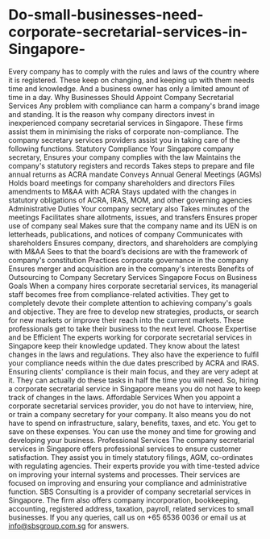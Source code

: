 # Do-small-businesses-need-corporate-secretarial-services-in-Singapore-
Every company has to comply with the rules and laws of the country where it is registered. These keep on changing, and keeping up with them needs time and knowledge. And a business owner has only a limited amount of time in a day.  Why Businesses Should Appoint Company Secretarial Services  Any problem with compliance can harm a company's brand image and standing. It is the reason why company directors invest in inexperienced company secretarial services in Singapore. These firms assist them in minimising the risks of corporate non-compliance. The company secretary services providers assist you in taking care of the following functions.  Statutory Compliance  Your Singapore company secretary,  Ensures your company complies with the law  Maintains the company's statutory registers and records  Takes steps to prepare and file annual returns as ACRA mandate  Conveys Annual General Meetings (AGMs)  Holds board meetings for company shareholders and directors  Files amendments to M&amp;AA with ACRA  Stays updated with the changes in statutory obligations of ACRA, IRAS, MOM, and other governing agencies  Administrative Duties  Your company secretary also  Takes minutes of the meetings  Facilitates share allotments, issues, and transfers  Ensures proper use of company seal  Makes sure that the company name and its UEN is on letterheads, publications, and notices of company  Communicates with shareholders  Ensures company, directors, and shareholders are complying with M&amp;AA  Sees to that the board’s decisions are with the framework of company's constitution  Practices corporate governance in the company  Ensures merger and acquisition are in the company's interests  Benefits of Outsourcing to Company Secretary Services Singapore  Focus on Business Goals  When a company hires corporate secretarial services, its managerial staff becomes free from compliance-related activities. They get to completely devote their complete attention to achieving company's goals and objective. They are free to develop new strategies, products, or search for new markets or improve their reach into the current markets. These professionals get to take their business to the next level.  Choose Expertise and be Efficient  The experts working for corporate secretarial services in Singapore keep their knowledge updated. They know about the latest changes in the laws and regulations. They also have the experience to fulfil your compliance needs within the due dates prescribed by ACRA and IRAS. Ensuring clients' compliance is their main focus, and they are very adept at it. They can actually do these tasks in half the time you will need. So, hiring a corporate secretarial service in Singapore means you do not have to keep track of changes in the laws.  Affordable Services  When you appoint a corporate secretarial services provider, you do not have to interview, hire, or train a company secretary for your company. It also means you do not have to spend on infrastructure, salary, benefits, taxes, and etc. You get to save on these expenses. You can use the money and time for growing and developing your business.  Professional Services  The company secretarial services in Singapore offers professional services to ensure customer satisfaction. They assist you in timely statutory filings, AGM, co-ordinates with regulating agencies. Their experts provide you with time-tested advice on improving your internal systems and processes. Their services are focused on improving and ensuring your compliance and administrative function.  SBS Consulting is a provider of company secretarial services in Singapore. The firm also offers company incorporation, bookkeeping, accounting, registered address, taxation, payroll, related services to small businesses. If you any queries, call us on +65 6536 0036 or email us at info@sbsgroup.com.sg for answers.
